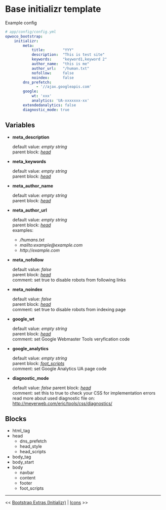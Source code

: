Base initializr template
========================

Example config

```yaml
# app/config/config.yml
opwoco_bootstrap:
    initializr:
        meta:
            title:        "YYY"
            description:  "This is test site"
            keywords:     "keyword1,keyword 2"
            author_name:  "this is me"
            author_url:   "/human.txt"
            nofollow:     false
            noindex:      false
        dns_prefetch:
              - '//ajax.googleapis.com'
        google:
            wt: 'xxx'
            analytics: 'UA-xxxxxxx-xx'
	    extendedanalytics: false
        diagnostic_mode: true
```

Variables
------------


* **meta\_description**

    default value:  _empty_ _string_  
    parent block:  _[head](#head)_  

* **meta\_keywords**

    default value: _empty_ _string_  
    parent block: _[head](#head)_  

* **meta\_author_name**  

    default value: _empty_ _string_  
    parent block: _[head](#head)_  

* **meta\_author_url**

    default value: _empty_ _string_  
    parent block: _[head](#head)_  
    examples:  

    * _/humans.txt_  
    * _mailto:example@example.com_  
    * _http://example.com_  

* **meta\_nofollow**

    default value: _false_  
    parent block: _[head](#head)_  
    comment: set true to disable robots from following links  

* **meta\_noindex**

    default value: _false_  
    parent block: _[head](#head)_  
    comment: set true to disable robots from indexing page  

* **google\_wt**

    default value: _empty_ _string_  
    parent block: _[head](#head)_  
    comment: set Google Webmaster Tools veryfication code  

* **google\_analytics**

    default value: _empty_ _string_  
    parent block: _[foot\_scripts](#foot_scripts)_  
    comment: set Google Analytics UA page code  
* **diagnostic\_mode**

    default value: _false_
    parent block: _[head](#head)_  
    comment: set this to true to check your CSS for implementation errors  
        read more about used diagnostic file on: http://meyerweb.com/eric/tools/css/diagnostics/

Blocks
------------

* <span id="html_tag">html_tag</span>
* <span id="head">head</span>
    * <span id="dns_prefetch">dns\_prefetch</span>
    * <span id="head_style">head\_style</span>
    * <span id="head_scripts">head_scripts</span>
* <span id="body_tag">body_tag</span>
* <span id="body_start">body_start</span>
* <span id="body">body</span>
    * <span id="navbar">navbar</span>
    * <span id="content">content</span>
    * <span id="footer">footer</span>
    * <span id="foot_scripts">foot_scripts</span>

---

<< [Bootstrap Extras (Initializr)](https://github.com/opwoco/BootstrapBundle/blob/master/Resources/doc/50-initializr.md) | [Icons](https://github.com/opwoco/BootstrapBundle/blob/master/Resources/doc/6-icons.md) >>
